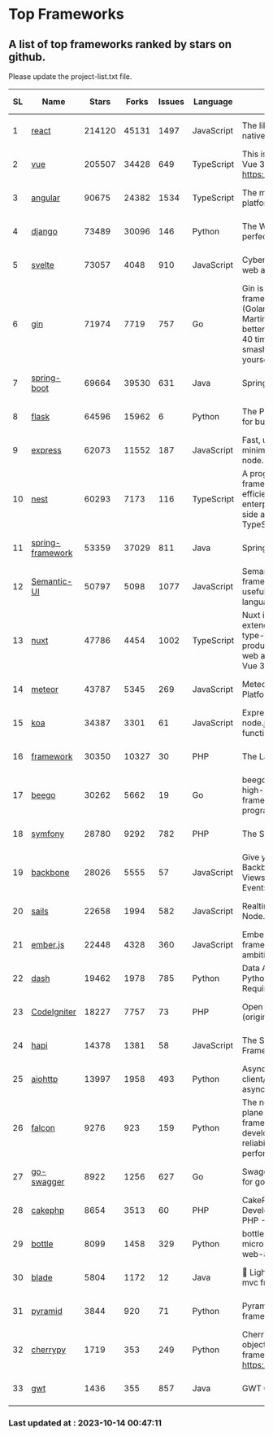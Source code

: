 # Top Frameworks
## A list of top frameworks ranked by stars on github.  
Please update the project-list.txt file.

| SL| Name  | Stars| Forks| Issues | Language | Description | Last Commit |
| --| ------| -----| ---- | ------ | -------- | ----------- | ----------- |
| 1 | [react](https://github.com/facebook/react) | 214120 | 45131 | 1497 | JavaScript | The library for web and native user interfaces. | 2023-10-13 13:21:21 |
| 2 | [vue](https://github.com/vuejs/vue) | 205507 | 34428 | 649 | TypeScript | This is the repo for Vue 2. For Vue 3, go to https://github.com/vuejs/core | 2023-04-27 09:43:19 |
| 3 | [angular](https://github.com/angular/angular) | 90675 | 24382 | 1534 | TypeScript | The modern web developer’s platform | 2023-10-13 12:08:32 |
| 4 | [django](https://github.com/django/django) | 73489 | 30096 | 146 | Python | The Web framework for perfectionists with deadlines. | 2023-10-12 18:01:44 |
| 5 | [svelte](https://github.com/sveltejs/svelte) | 73057 | 4048 | 910 | JavaScript | Cybernetically enhanced web apps | 2023-10-06 10:59:22 |
| 6 | [gin](https://github.com/gin-gonic/gin) | 71974 | 7719 | 757 | Go | Gin is a HTTP web framework written in Go (Golang). It features a Martini-like API with much better performance -- up to 40 times faster. If you need smashing performance, get yourself some Gin. | 2023-09-27 07:17:11 |
| 7 | [spring-boot](https://github.com/spring-projects/spring-boot) | 69664 | 39530 | 631 | Java | Spring Boot | 2023-10-13 20:38:06 |
| 8 | [flask](https://github.com/pallets/flask) | 64596 | 15962 | 6 | Python | The Python micro framework for building web applications. | 2023-10-07 00:36:39 |
| 9 | [express](https://github.com/expressjs/express) | 62073 | 11552 | 187 | JavaScript | Fast, unopinionated, minimalist web framework for node. | 2023-06-04 15:47:20 |
| 10 | [nest](https://github.com/nestjs/nest) | 60293 | 7173 | 116 | TypeScript | A progressive Node.js framework for building efficient, scalable, and enterprise-grade server-side applications with TypeScript/JavaScript 🚀 | 2023-10-06 06:19:21 |
| 11 | [spring-framework](https://github.com/spring-projects/spring-framework) | 53359 | 37029 | 811 | Java | Spring Framework | 2023-10-13 16:12:49 |
| 12 | [Semantic-UI](https://github.com/Semantic-Org/Semantic-UI) | 50797 | 5098 | 1077 | JavaScript | Semantic is a UI component framework based around useful principles from natural language. | 2023-01-11 17:05:32 |
| 13 | [nuxt](https://github.com/nuxt/nuxt) | 47786 | 4454 | 1002 | TypeScript | Nuxt is an intuitive and extendable way to create type-safe, performant and production-grade full-stack web apps and websites with Vue 3. | 2023-10-13 20:10:34 |
| 14 | [meteor](https://github.com/meteor/meteor) | 43787 | 5345 | 269 | JavaScript | Meteor, the JavaScript App Platform | 2023-10-12 14:15:02 |
| 15 | [koa](https://github.com/koajs/koa) | 34387 | 3301 | 61 | JavaScript | Expressive middleware for node.js using ES2017 async functions | 2023-05-17 07:50:49 |
| 16 | [framework](https://github.com/laravel/framework) | 30350 | 10327 | 30 | PHP | The Laravel Framework. | 2023-10-13 14:20:11 |
| 17 | [beego](https://github.com/beego/beego) | 30262 | 5662 | 19 | Go | beego is an open-source, high-performance web framework for the Go programming language. | 2023-10-10 13:48:43 |
| 18 | [symfony](https://github.com/symfony/symfony) | 28780 | 9292 | 782 | PHP | The Symfony PHP framework | 2023-10-13 16:51:12 |
| 19 | [backbone](https://github.com/jashkenas/backbone) | 28026 | 5555 | 57 | JavaScript | Give your JS App some Backbone with Models, Views, Collections, and Events | 2023-08-10 22:05:08 |
| 20 | [sails](https://github.com/balderdashy/sails) | 22658 | 1994 | 582 | JavaScript | Realtime MVC Framework for Node.js | 2023-09-01 21:26:40 |
| 21 | [ember.js](https://github.com/emberjs/ember.js) | 22448 | 4328 | 360 | JavaScript | Ember.js - A JavaScript framework for creating ambitious web applications | 2023-09-29 18:20:16 |
| 22 | [dash](https://github.com/plotly/dash) | 19462 | 1978 | 785 | Python | Data Apps & Dashboards for Python. No JavaScript Required. | 2023-10-11 14:14:05 |
| 23 | [CodeIgniter](https://github.com/bcit-ci/CodeIgniter) | 18227 | 7757 | 73 | PHP | Open Source PHP Framework (originally from EllisLab) | 2023-04-07 17:57:13 |
| 24 | [hapi](https://github.com/hapijs/hapi) | 14378 | 1381 | 58 | JavaScript | The Simple, Secure Framework Developers Trust | 2023-09-18 11:40:11 |
| 25 | [aiohttp](https://github.com/aio-libs/aiohttp) | 13997 | 1958 | 493 | Python | Asynchronous HTTP client/server framework for asyncio and Python | 2023-10-12 16:18:50 |
| 26 | [falcon](https://github.com/falconry/falcon) | 9276 | 923 | 159 | Python | The no-magic web data plane API and microservices framework for Python developers, with a focus on reliability, correctness, and performance at scale. | 2023-08-21 21:45:34 |
| 27 | [go-swagger](https://github.com/go-swagger/go-swagger) | 8922 | 1256 | 627 | Go | Swagger 2.0 implementation for go | 2023-08-21 22:25:45 |
| 28 | [cakephp](https://github.com/cakephp/cakephp) | 8654 | 3513 | 60 | PHP | CakePHP: The Rapid Development Framework for PHP - Official Repository | 2023-10-11 19:36:23 |
| 29 | [bottle](https://github.com/bottlepy/bottle) | 8099 | 1458 | 329 | Python | bottle.py is a fast and simple micro-framework for python web-applications. | 2022-09-05 15:24:52 |
| 30 | [blade](https://github.com/lets-blade/blade) | 5804 | 1172 | 12 | Java | :rocket: Lightning fast and elegant mvc framework for Java8 | 2023-06-16 05:18:49 |
| 31 | [pyramid](https://github.com/Pylons/pyramid) | 3844 | 920 | 71 | Python | Pyramid - A Python web framework | 2023-09-14 21:55:43 |
| 32 | [cherrypy](https://github.com/cherrypy/cherrypy) | 1719 | 353 | 249 | Python | CherryPy is a pythonic, object-oriented HTTP framework.      https://cherrypy.dev | 2023-08-04 13:52:17 |
| 33 | [gwt](https://github.com/gwtproject/gwt) | 1436 | 355 | 857 | Java | GWT Open Source Project | 2023-09-13 21:29:31 |

### Last updated at : 2023-10-14 00:47:11
